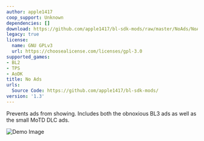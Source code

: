 ```yaml
---
author: apple1417
coop_support: Unknown
dependencies: []
download: https://github.com/apple1417/bl-sdk-mods/raw/master/NoAds/NoAds.zip
legacy: true
license:
  name: GNU GPLv3
  url: https://choosealicense.com/licenses/gpl-3.0
supported_games:
- BL2
- TPS
- AoDK
title: No Ads
urls:
  Source Code: https://github.com/apple1417/bl-sdk-mods/
version: '1.3'
---
```

Prevents ads from showing. Includes both the obnoxious BL3 ads as well as the small MoTD DLC ads.

![Demo Image](https://cdn.discordapp.com/attachments/294502426302742529/685460934101434384/49520_20200306135906_1.png)